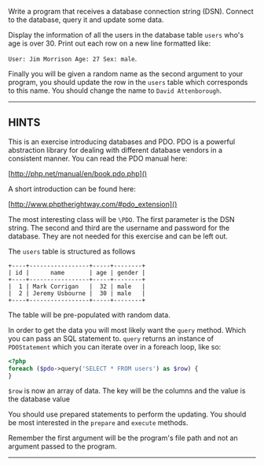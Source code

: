 Write a program that receives a database connection string (DSN). Connect to the database, query it and update some data.

Display the information of all the users in the database table `users` who's age is over 30. Print out each row on a new line formatted like:

`User: Jim Morrison Age: 27 Sex: male`.

Finally you will be given a random name as the second argument to your program, you should update the row in the `users` table which corresponds to this name. You should change the name to `David Attenborough`.

----------------------------------------------------------------------
## HINTS

This is an exercise introducing databases and PDO. PDO is a powerful abstraction library for dealing with different database vendors in a consistent manner. You can read the PDO manual here:

  [http://php.net/manual/en/book.pdo.php]()
  
A short introduction can be found here:
  
  [http://www.phptherightway.com/#pdo_extension]()
  
The most interesting class will be `\PDO`. The first parameter is the DSN string. The second and third are the username and password for the database. They are not needed for this exercise and can be left out.
  
The `users` table is structured as follows

```
+----+-----------------+-----+--------+
| id |      name       | age | gender |
+----+-----------------+-----+--------+
|  1 | Mark Corrigan   |  32 | male   |
|  2 | Jeremy Usbourne |  30 | male   |
+----+-----------------+-----+--------+
```

The table will be pre-populated with random data.

In order to get the data you will most likely want the `query` method. Which you can pass an SQL statement to. `query` returns an instance of `PDOStatement` which you can iterate over in a foreach loop, like so:

```php
<?php
foreach ($pdo->query('SELECT * FROM users') as $row) {
}
```

`$row` is now an array of data. The key will be the columns and the value is the database value


You should use prepared statements to perform the updating. You should be most interested in the `prepare` and `execute` methods.

Remember the first argument will be the program's file path and not an argument passed to the program.

----------------------------------------------------------------------
